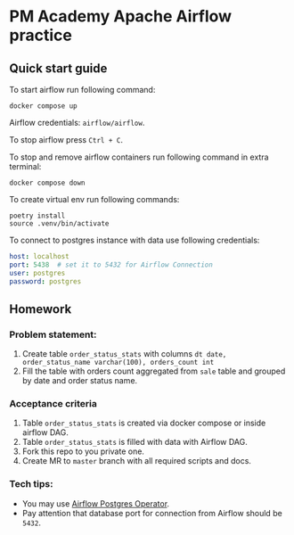 # PM Academy Apache Airflow practice

## Quick start guide

To start airflow run following command:
```shell
docker compose up
```

Airflow credentials: ``airflow/airflow``.

To stop airflow press ```Ctrl + C```.  

To stop and remove airflow containers run following command in extra terminal:
```shell
docker compose down
```

To create virtual env run following commands:
```shell
poetry install
source .venv/bin/activate
```

To connect to postgres instance with data use following credentials:
```yaml
host: localhost
port: 5438  # set it to 5432 for Airflow Connection
user: postgres
password: postgres
```

## Homework

### Problem statement:
1. Create table ``order_status_stats`` with columns ``dt date, order_status_name varchar(100), orders_count int``
2. Fill the table with orders count aggregated from ``sale`` table and grouped by date and order status name.

### Acceptance criteria
1. Table ``order_status_stats`` is created via docker compose or inside airflow DAG.
2. Table ``order_status_stats`` is filled with data with Airflow DAG.
3. Fork this repo to you private one.
4. Create MR to ``master`` branch with all required scripts and docs.

### Tech tips:
- You may use [Airflow Postgres Operator](https://airflow.apache.org/docs/apache-airflow-providers-postgres/stable/operators/postgres_operator_howto_guide.html).
- Pay attention that database port for connection from Airflow should be ``5432``.
